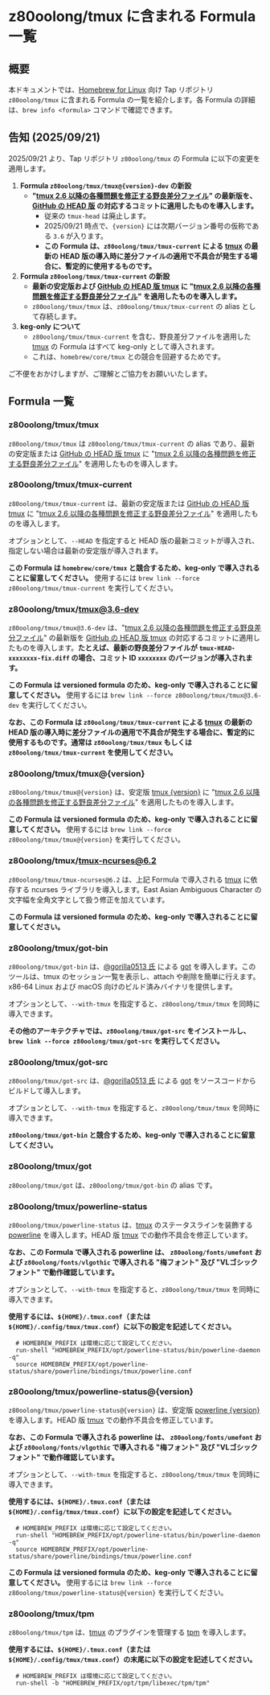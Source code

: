 # z80oolong/tmux に含まれる Formula 一覧

## 概要

本ドキュメントでは、[Homebrew for Linux][BREW] 向け Tap リポジトリ ```z80oolong/tmux``` に含まれる Formula の一覧を紹介します。各 Formula の詳細は、```brew info <formula>``` コマンドで確認できます。

## 告知 (2025/09/21)

2025/09/21 より、Tap リポジトリ ```z80oolong/tmux``` の Formula に以下の変更を適用します。

1. **Formula ```z80oolong/tmux/tmux@{version}-dev``` の新設**
    - **"[tmux 2.6 以降の各種問題を修正する野良差分ファイル][GST1]" の最新版を、[GitHub の HEAD 版][TGIT] の対応するコミットに適用したものを導入します。**
        - 従来の ```tmux-head``` は廃止します。
        - 2025/09/21 時点で、```{version}``` には次期バージョン番号の仮称である ```3.6``` が入ります。
        - **この Formula は、```z80oolong/tmux/tmux-current``` による [tmux][TMUX] の最新の HEAD 版の導入時に差分ファイルの適用で不具合が発生する場合に、暫定的に使用するものです。**
2. **Formula ```z80oolong/tmux/tmux-current``` の新設**
    - **最新の安定版および [GitHub の HEAD 版 tmux][TMUX] に "[tmux 2.6 以降の各種問題を修正する野良差分ファイル][GST1]" を適用したものを導入します。**
    - ```z80oolong/tmux/tmux``` は、```z80oolong/tmux/tmux-current``` の alias として存続します。
3. **keg-only について**
    - ```z80oolong/tmux/tmux-current``` を含む、野良差分ファイルを適用した [tmux][TMUX] の Formula はすべて keg-only として導入されます。
    - これは、```homebrew/core/tmux``` との競合を回避するためです。

ご不便をおかけしますが、ご理解とご協力をお願いいたします。

## Formula 一覧

### z80oolong/tmux/tmux

```z80oolong/tmux/tmux``` は ```z80oolong/tmux/tmux-current``` の alias であり、最新の安定版または [GitHub の HEAD 版 tmux][TMUX] に "[tmux 2.6 以降の各種問題を修正する野良差分ファイル][GST1]" を適用したものを導入します。

### z80oolong/tmux/tmux-current

```z80oolong/tmux/tmux-current``` は、最新の安定版または [GitHub の HEAD 版 tmux][TMUX] に "[tmux 2.6 以降の各種問題を修正する野良差分ファイル][GST1]" を適用したものを導入します。

オプションとして、```--HEAD``` を指定すると HEAD 版の最新コミットが導入され、指定しない場合は最新の安定版が導入されます。

**この Formula は ```homebrew/core/tmux``` と競合するため、keg-only で導入されることに留意してください。** 使用するには ```brew link --force z80oolong/tmux/tmux-current``` を実行してください。

### z80oolong/tmux/tmux@3.6-dev

```z80oolong/tmux/tmux@3.6-dev``` は、"[tmux 2.6 以降の各種問題を修正する野良差分ファイル][GST1]" の最新版を [GitHub の HEAD 版 tmux][TGIT] の対応するコミットに適用したものを導入します。**たとえば、最新の野良差分ファイルが ```tmux-HEAD-xxxxxxxx-fix.diff``` の場合、コミット ID ```xxxxxxxx``` のバージョンが導入されます。**

**この Formula は versioned formula のため、keg-only で導入されることに留意してください。** 使用するには ```brew link --force z80oolong/tmux/tmux@3.6-dev``` を実行してください。

**なお、この Formula は ```z80oolong/tmux/tmux-current``` による [tmux][TMUX] の最新の HEAD 版の導入時に差分ファイルの適用で不具合が発生する場合に、暫定的に使用するものです。通常は ```z80oolong/tmux/tmux``` もしくは ```z80oolong/tmux/tmux-current``` を使用してください。**

### z80oolong/tmux/tmux@{version}

```z80oolong/tmux/tmux@{version}``` は、安定版 [tmux {version}][TMUX] に "[tmux 2.6 以降の各種問題を修正する野良差分ファイル][GST1]" を適用したものを導入します。

**この Formula は versioned formula のため、keg-only で導入されることに留意してください。** 使用するには ```brew link --force z80oolong/tmux/tmux@{version}``` を実行してください。

### z80oolong/tmux/tmux-ncurses@6.2

```z80oolong/tmux/tmux-ncurses@6.2``` は、上記 Formula で導入される [tmux][TMUX] に依存する ncurses ライブラリを導入します。East Asian Ambiguous Character の文字幅を全角文字として扱う修正を加えています。

**この Formula は versioned formula のため、keg-only で導入されることに留意してください。**

### z80oolong/tmux/got-bin

```z80oolong/tmux/got-bin``` は、[@gorilla0513 氏][GORI] による [got][GOT_] を導入します。このツールは、tmux のセッション一覧を表示し、attach や削除を簡単に行えます。x86-64 Linux および macOS 向けのビルド済みバイナリを提供します。

オプションとして、```--with-tmux``` を指定すると、```z80oolong/tmux/tmux``` を同時に導入できます。

**その他のアーキテクチャでは、```z80oolong/tmux/got-src``` をインストールし、```brew link --force z80oolong/tmux/got-src``` を実行してください。**

### z80oolong/tmux/got-src

```z80oolong/tmux/got-src``` は、[@gorilla0513 氏][GORI] による [got][GOT_] をソースコードからビルドして導入します。

オプションとして、```--with-tmux``` を指定すると、```z80oolong/tmux/tmux``` を同時に導入できます。

**```z80oolong/tmux/got-bin``` と競合するため、keg-only で導入されることに留意してください。**

### z80oolong/tmux/got

```z80oolong/tmux/got``` は、```z80oolong/tmux/got-bin``` の alias です。

### z80oolong/tmux/powerline-status

```z80oolong/tmux/powerline-status``` は、[tmux][TMUX] のステータスラインを装飾する [powerline][POWE] を導入します。HEAD 版 [tmux][TMUX] での動作不具合を修正しています。

**なお、この Formula で導入される powerline は、 ```z80oolong/fonts/umefont``` および ```z80oolong/fonts/vlgothic``` で導入される "梅フォント" 及び "VLゴシックフォント" で動作確認しています。**

オプションとして、```--with-tmux``` を指定すると、```z80oolong/tmux/tmux``` を同時に導入できます。

**使用するには、```${HOME}/.tmux.conf```（または ```${HOME}/.config/tmux/tmux.conf```）に以下の設定を記述してください。**

```
  # HOMEBREW_PREFIX は環境に応じて設定してください。
  run-shell "HOMEBREW_PREFIX/opt/powerline-status/bin/powerline-daemon -q"
  source HOMEBREW_PREFIX/opt/powerline-status/share/powerline/bindings/tmux/powerline.conf
```

### z80oolong/tmux/powerline-status@{version}

```z80oolong/tmux/powerline-status@{version}``` は、安定版 [powerline {version}][POWE] を導入します。HEAD 版 [tmux][TMUX] での動作不具合を修正しています。

**なお、この Formula で導入される powerline は、 ```z80oolong/fonts/umefont``` および ```z80oolong/fonts/vlgothic``` で導入される "梅フォント" 及び "VLゴシックフォント" で動作確認しています。**

オプションとして、```--with-tmux``` を指定すると、```z80oolong/tmux/tmux``` を同時に導入できます。

**使用するには、```${HOME}/.tmux.conf```（または ```${HOME}/.config/tmux/tmux.conf```）に以下の設定を記述してください。**

```
  # HOMEBREW_PREFIX は環境に応じて設定してください。
  run-shell "HOMEBREW_PREFIX/opt/powerline-status/bin/powerline-daemon -q"
  source HOMEBREW_PREFIX/opt/powerline-status/share/powerline/bindings/tmux/powerline.conf
```

**この Formula は versioned formula のため、keg-only で導入されることに留意してください。** 使用するには ```brew link --force z80oolong/tmux/powerline-status@{version}``` を実行してください。

### z80oolong/tmux/tpm

```z80oolong/tmux/tpm``` は、[tmux][TMUX] のプラグインを管理する [tpm][TPM_] を導入します。

**使用するには、```${HOME}/.tmux.conf```（または ```${HOME}/.config/tmux/tmux.conf```）の末尾に以下の設定を記述してください。**

```
  # HOMEBREW_PREFIX は環境に応じて設定してください。
  run-shell -b "HOMEBREW_PREFIX/opt/tpm/libexec/tpm/tpm"
```

<!-- 外部リンク一覧 -->

[BREW]:https://linuxbrew.sh/
[TMUX]:https://tmux.github.io/
[TGIT]:https://github.com/tmux/tmux
[EAWA]:http://www.unicode.org/reports/tr11/#Ambiguous
[GST1]:https://github.com/z80oolong/tmux-eaw-fix
[LIBE]:http://libevent.org/
[DOXY]:http://www.doxygen.org/
[GLEV]:https://github.com/libevent/libevent
[GORI]:https://qiita.com/gorilla0513
[GOT_]:https://github.com/skanehira/got
[TPM_]:https://github.com/tmux-plugins/tpm
[POWE]:https://powerline.readthedocs.io/en/latest/#
